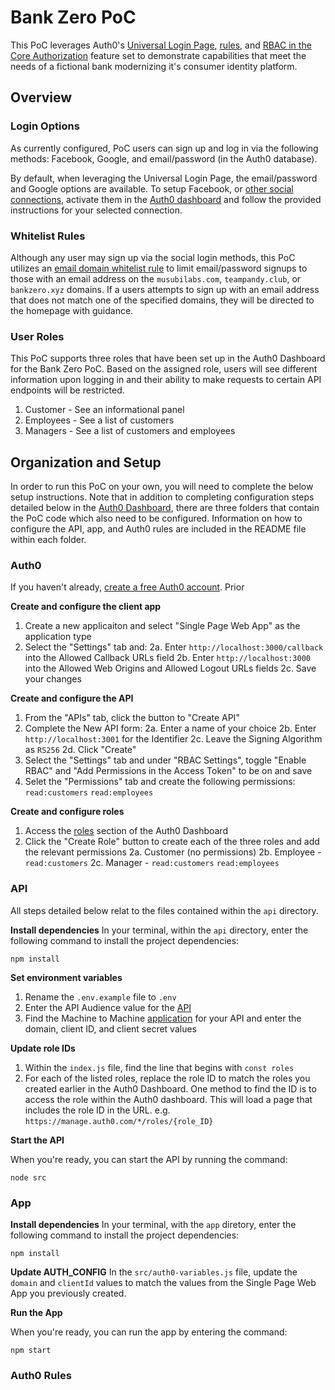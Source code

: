 # Bank Zero PoC
This PoC leverages Auth0's [Universal Login Page](https://auth0.com/docs/universal-login), [rules](https://auth0.com/docs/rules), and [RBAC in the Core Authorization](https://auth0.com/docs/authorization/guides/how-to) feature set to demonstrate capabilities that meet the needs of a fictional bank modernizing it's consumer identity platform.

## Overview
### Login Options
As currently configured, PoC users can sign up and log in via the following methods: Facebook, Google, and email/password (in the Auth0 database).

By default, when leveraging the Universal Login Page, the email/password and Google options are available. To setup Facebook, or [other social connections](https://auth0.com/docs/identityproviders), activate them in the [Auth0 dashboard](https://manage.auth0.com/#/connections/social) and follow the provided instructions for your selected connection.

### Whitelist Rules
Although any user may sign up via the social login methods, this PoC utilizes an [email domain whitelist rule](https://auth0.com/rules/simple-domain-whitelist) to limit email/password signups to those with an email address on the `musubilabs.com`, `teampandy.club`, or `bankzero.xyz` domains. If a users attempts to sign up with an email address that does not match one of the specified domains, they will be directed to the homepage with guidance.

### User Roles
This PoC supports three roles that have been set up in the Auth0 Dashboard for the Bank Zero PoC. Based on the assigned role, users will see different information upon logging in and their ability to make requests to certain API endpoints will be restricted.
1. Customer - See an informational panel
2. Employees - See a list of customers
3. Managers - See a list of customers and employees

## Organization and Setup
In order to run this PoC on your own, you will need to complete the below setup instructions. Note that in addition to completing configuration steps detailed below in the [Auth0 Dashboard](https://manage.auth0.com), there are three folders that contain the PoC code which also need to be configured. Information on how to configure the API, app, and Auth0 rules are included in the README file within each folder.

### Auth0
If you haven't already, [create a free Auth0 account](https://auth0.com/signup). Prior 

**Create and configure the client app**
1. Create a new applicaiton and select "Single Page Web App" as the application type
2. Select the "Settings" tab and:
  2a. Enter `http://localhost:3000/callback` into the Allowed Callback URLs field
2b. Enter `http://localhost:3000` into the Allowed Web Origins and Allowed Logout URLs fields
2c. Save your changes

**Create and configure the API**
1. From the "APIs" tab, click the button to "Create API"
2. Complete the New API form:
2a. Enter a name of your choice
2b. Enter `http://localhost:3001` for the Identifier
2c. Leave the Signing Algorithm as `RS256`
2d. Click "Create"
3. Select the "Settings" tab and under "RBAC Settings", toggle "Enable RBAC" and "Add Permissions in the Access Token" to be on and save
4. Selet the "Permissions" tab and create the following permissions: `read:customers` `read:employees`

**Create and configure roles**
1. Access the [roles](https://manage.auth0.com/#/roles) section of the Auth0 Dashboard
2. Click the "Create Role" button to create each of the three roles and add the relevant permissions
2a. Customer (no permissions)
2b. Employee - `read:customers`
2c. Manager - `read:customers` `read:employees`

### API
All steps detailed below relat to the files contained within the `api` directory.

**Install dependencies**
In your terminal, within the `api` directory, enter the following command to install the project dependencies:
```
npm install
```
**Set environment variables**
1. Rename the `.env.example` file to `.env`
2. Enter the API Audience value for the [API](https://manage.auth0.com/#/apis)
3. Find the Machine to Machine [application](https://manage.auth0.com/#/applications) for your API and enter the domain, client ID, and client secret values

**Update role IDs**
1. Within the `index.js` file, find the line that begins with `const roles`
2. For each of the listed roles, replace the role ID to match the roles you created earlier in the Auth0 Dashboard. One method to find the ID is to access the role within the Auth0 dashboard. This will load a page that includes the role ID in the URL. e.g. `https://manage.auth0.com/*/roles/{role_ID}`

**Start the API**

When you're ready, you can start the API by running the command:
```
node src
```

### App

**Install dependencies**
In your terminal, with the `app` diretory, enter the following command to install the project dependencies:
```
npm install
```

**Update AUTH_CONFIG**
In the `src/auth0-variables.js` file, update the `domain` and `clientId` values to match the values from the Single Page Web App you previously created.

**Run the App**

When you're ready, you can run the app by entering the command:
```
npm start
```

### Auth0 Rules

